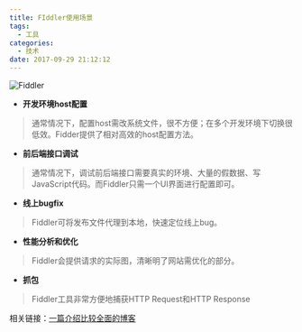 ```yaml
---
title: FIddler使用场景
tags:
  - 工具
categories:
  - 技术
date: 2017-09-29 21:12:12
---
```




![Fiddler](http://upload-images.jianshu.io/upload_images/4216495-bd631b1df2ebbf09.png?imageMogr2/auto-orient/strip%7CimageView2/2/w/1240)

 - **开发环境host配置**

> 通常情况下，配置host需改系统文件，很不方便；在多个开发环境下切换很低效。Fidder提供了相对高效的host配置方法。

 - **前后端接口调试**

> 通常情况下，调试前后端接口需要真实的环境、大量的假数据、写JavaScript代码。而Fiddler只需一个UI界面进行配置即可。

 - **线上bugfix**
 
> Fiddler可将发布文件代理到本地，快速定位线上bug。

 - **性能分析和优化**

> Fiddler会提供请求的实际图，清晰明了网站需优化的部分。

 - **抓包**
 >Fiddler工具非常方便地捕获HTTP Request和HTTP Response

相关链接：[一篇介绍比较全面的博客][2]


  [1]: ./images/1506685626818.jpg
  [2]: http://www.jianshu.com/p/4a8dae519efe